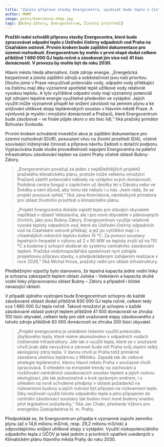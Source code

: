 ```yaml
---
title: "Začala příprava stavby Energocentra, využívat bude teplo z čistírny odpadních vod"
author: MHMP
image: posts/komrskova-zhmp.jpg
tags: [Bubny-Zátory, Energocentrum, Životní prostředí]
---
```

 
**Pražští radní schválili přípravu stavby Energocentra, které bude zpracovávat odpadní teplo z Ústřední čistírny odpadních vod Praha na Císařském ostrově. Prvním krokem bude zajištění dokumentace pro územní rozhodnutí. Energocentrum by mohlo v první etapě dodat celkem přibližně 1 660 000 GJ tepla ročně a zásobovat jím více než 41 tisíc domácností. V provozu by mohlo být do roku 2030.**

Hlavní město hledá alternativní, čisté zdroje energie. „Energetická bezpečnost a jistota zajištění zdrojů a soběstačnost jsou naší prioritou. Dlouho jsme v Praze nevyužívali potenciálu vody, odpadní vody přitékající na čistírnu mají díky významné spotřebě teplé užitkové vody relativně vysokou teplotu. A tyto vyčištěné odpadní vody mají významný potenciál být zdrojem tepelné energie využitelné především ve vytápění. Jejich využití může významně přispět ke snížení závislosti na zemním plynu a ke snižování uhlíkové stopy teplárenských soustav v hlavním městě Praze. A výmluvné je myslím i množství domácností a Pražanů, které Energocentrum bude zásobovat – ve finále půjde skoro o sto tisíc lidí,“ říká pražský primátor Bohuslav Svoboda.

Prvním krokem schválené investiční akce je zajištění dokumentace pro územní rozhodnutí (DUR), posouzení vlivu na životní prostředí (EIA), včetně související inženýrské činnosti a příprava návrhu žádosti o dotační podporu. Vypracována bude studie proveditelnosti napojení Energocentra na páteřní infrastrukturu zásobování teplem na území Prahy včetně oblasti Bubny-Zátory.

> „Energocentrum považuji za jeden z nejdůležitějších projektů pražského klimatického plánu, protože může velkému množství Pražanů ušetřit potenciální náklady na vytápění svých domácností. Podobná centra fungují s úspěchem už desítky let v Dánsku nebo ve Švédku a není důvod, aby tomu tak nebylo i u nás. Jsem ráda, že se projekt posouvá vpřed,“ říká Jana Komrsková, náměstkyně primátora pro oblast životního prostředí a klimatického plánu.

> „Projekt Energocentra dokáže zajistit teplo pro stávající obyvatele například v oblasti Veleslavína, ale i pro nové obyvatele v plánovaných čtvrtích, jako jsou Bubny-Zátory. Energocentrum využije relativně vysoké teploty odpadních vod, které do Ústřední čistírny odpadních vod na Císařském ostrově přitékají, a jež po vyčištění mají i v chladnějších měsících teplotu kolem 15 °C. Za pomoci soustavy tepelných čerpadel o výkonu až 2 x 90 MW se teplota zvýší až na 110 °C a budeme ji schopni dodávat do systému centrálního zásobování teplem. Pražská vodohospodářská společnost nyní zahájila projektovou přípravu stavby, s předpokládaným zahájením realizace v roce 2028,“ říká Michal Hroza, pražský radní pro oblast infrastruktury.

Předběžnými výpočty bylo stanoveno, že tepelná kapacita jedné vodní linky je schopna zabezpečit teplem oblast Juliska – Veleslavín a kapacita druhé vodní linky připravovanou oblast Bubny – Zátory a případně i blízké navazující oblasti.

V případě úplného vystrojení bude Energocentrum schopno do každé zásobované oblasti dodat přibližně 830 000 GJ tepla ročně, celkem tedy cca 1 660 000 GJ tepla ročně. Takové množství je schopno v každé zásobované oblasti pokrýt teplem přibližně 41 500 domácností se zhruba 100 tisíci obyvatel, celkem tedy pro obě uvažované etapy zásobovaného z tohoto zdroje přibližně 83 000 domácností se zhruba 200 tisíci obyvatel.

> „Projekt energocentra je unikátním řešením využití potenciálu zbytkového tepla, které máme akumulováno v odpadních vodách čistírenské infrastruktury. Jde tak o využití tepla, které se v současné chvíli jinak dále nevyužívá a zároveň bude mít Praha svůj vlastní velký ekologický zdroj tepla. V danou chvíli je Praha totiž primárně zásobena uhelnou teplárnou z Mělníku. Zapadá tak do celkové strategie teplárenství, kterou hlavní město Praha v současné chvíli zpracovává. S ohledem na evropské trendy na zachování a rozšiřování centrálních zásobovacích soustav teplem a jejich nutnou ekologizaci, jde tak jednoznačně o krok správným směrem, i s ohledem na nově schválené předpisy v oblasti požadavků na nízkoemisní budovy a jejich nutnost být připojen na nízkoemisní teplo. Díky možnosti využití tohoto odpadního tepla a jeho připojením do centrální zásobovací soustavy tak budou moci nové budovy snadno plnit legislativní požadavky,“ říká Jan Chabr, předseda Výboru pro energetiku Zastupitelstva hl. m. Prahy.

Předpokládá se, že Energocentrum přispěje k významné úspoře zemního plynu (až o 14,6 milionu m3/rok, resp. 29,2 milionu m3/rok) a odpovídajícímu snížení uhlíkové stopy z vytápění.  Využití nízkopotenciálního odpadního tepla z ÚČOV je také jedním z prioritních opatření uvedených v Klimatickém plánu hlavního města Prahy do roku 2030.
